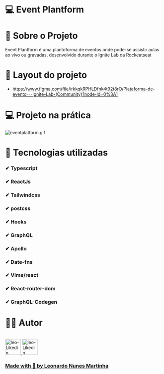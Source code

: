 # 💻 Event Plantform
# 📃 Sobre o Projeto
Event Plantform é uma plantoforma de eventos onde pode-se assistir aulas ao vivo ou gravadas, desenvolvido durante o Ignite Lab da Rockeatseat
# 📱 Layout do projeto
- https://www.figma.com/file/irkkqkRPHLDfnk4t92t8rO/Plataforma-de-evento---Ignite-Lab-(Community)?node-id=0%3A1
# 💻 Projeto na prática
![eventplatform.gif](https://github.com/LeoNzZ7/event-plantform/blob/master/src/assets/eventplatform.gif)
# 🚀 Tecnologias utilizadas
### ✔ Typescript
### ✔ ReactJs
### ✔ Tailwindcss
### ✔ postcss
### ✔ Hooks
### ✔ GraphQL
### ✔ Apollo
### ✔ Date-fns
### ✔ Vime/react 
### ✔ React-router-dom
### ✔ GraphQL-Codegen
# 👨‍💻 Autor
<div style='display' display='inline-block'><br> 
  <a href="https://github.com/LeoNzZ7/">
  <img  aling-item="center" width="50px" height="50px" alt="leo-Likedin" src="https://cdn.jsdelivr.net/gh/devicons/devicon/icons/github/github-original.svg"/>
  <a href="https://www.linkedin.com/in/leonardo-nunes-martinha-68052522b/">
  <img  aling-item="center" width="50px" height="50px" alt="leo-Likedin" src="https://cdn.jsdelivr.net/gh/devicons/devicon/icons/linkedin/linkedin-original.svg"/>
</div>
    
### Made with 💜 by Leonardo Nunes Martinha
